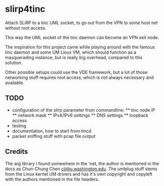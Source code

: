 # slirp4tinc
Attach SLiRP to a tinc UML socket, to go out from the VPN to some host net without root access.

This way the UML socket of the tinc daemon can become an VPN exit node.

The inspiration for this project came while playing around with the famous tinc daemon and some UM Linux VM, which should
function as a masquerading instance, but is really big overhead, compared to this solution.

Other possible setups could use the VDE framework, but a lot of those networking stuff requires root access, which
is not always necessary and available.

## TODO

* configuration of the slirp parameter from commandline:
** tinc node IP
** network mask
** IPv4/IPv6 settings
** DNS settings
** loopback access
* testing
* documentation, how to start from tincd
* packet sniffing stuff with pcap file output

## Credits
The arg library I found somewhere in the 'net, the author is mentioned in the docs as Chun-Chung Chen <cjj@u.washington.edu>.
The umlplug stuff stems from the Linux kernel UM drivers and has it's own copyright and copyleft with the authors mentioned 
in the file headers.